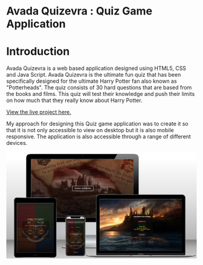 # Avada Quizevra : Quiz Game Application

# Introduction

Avada Quizevra is a web based application designed using HTML5, CSS and Java Script. Avada Quizevra is the ultimate fun quiz that has been specifically designed for the ultimate Harry Potter fan also known as "Potterheads". The quiz consists of 30 hard questions that are based from the books and films. This quiz will test their knowledge and push their limits on how much that they really know about Harry Potter.

[View the live project here.](https://avada-quizevra.netlify.app/)

My approach for designing this Quiz game application was to create it so that it is not only accessible to view on desktop but it is also mobile responsive. The application is also accessible through a range of different devices.

![quiz image mock up.](assets/images/Avada-Quizevra-mockup.png)
